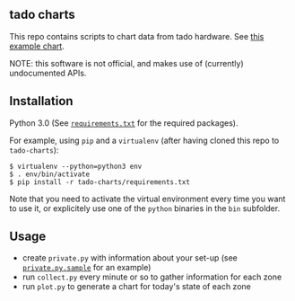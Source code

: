 tado charts
-----------

This repo contains scripts to chart data from tado hardware. See [this example
chart](res/example.png).

NOTE: this software is not official, and makes use of (currently) undocumented APIs.


## Installation

Python 3.0 (See [`requirements.txt`](requirements.txt) for the required packages).

For example, using `pip` and a `virtualenv` (after having cloned this repo to `tado-charts`):

```
$ virtualenv --python=python3 env
$ . env/bin/activate
$ pip install -r tado-charts/requirements.txt
```

Note that you need to activate the virtual environment every time you want to use it,
or explicitely use one of the `python` binaries in the `bin` subfolder.


## Usage

- create `private.py` with information about your set-up (see
  [`private.py.sample`](private.py.sample) for an example)
- run `collect.py` every minute or so to gather information for each zone
- run `plot.py` to generate a chart for today's state of each zone
